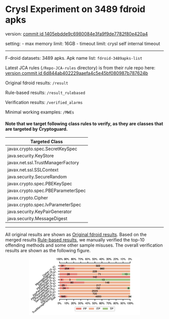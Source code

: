 # Crysl Experiment on 3489 fdroid apks 

version: [commit id 1405ebdde9c6980084e3fa9f9de7782f80e420a4](https://github.com/CROSSINGTUD/CryptoAnalysis/tree/1405ebdde9c6980084e3fa9f9de7782f80e420a4)

setting:
    - max memory limit: 16GB
    - timeout limit: crysl self internal timeout

---

F-droid datasets: 3489 apks. Apk name list: `fdroid-3489apks-list`

Latest JCA rules (`/Repo-JCA-rules` directory) is from their rule repo here: [version commit id 6d844ab402229aaefa4c5e45bf080987b787624b](https://github.com/CROSSINGTUD/Crypto-API-Rules/tree/6d844ab402229aaefa4c5e45bf080987b787624b)

Original fdroid results: `/result`

Rule-based results: `/result_rulebased`

Verification results: `/verified_alarms`

Minimal working examples: `/MWEs`

#### Note that we target following class rules to verify, as they are classes that are targeted by Cryptoguard.

| Targeted  Class                    |
| ---------------------------------- |
| javax.crypto.spec.SecretKeySpec    |
| java.security.KeyStore             |
| javax.net.ssl.TrustManagerFactory  |
| javax.net.ssl.SSLContext           |
| java.security.SecureRandom         |
| javax.crypto.spec.PBEKeySpec       |
| javax.crypto.spec.PBEParameterSpec |
| javax.crypto.Cipher                |
| javax.crypto.spec.IvParameterSpec  |
| java.security.KeyPairGenerator     |
| java.security.MessageDigest        |

---

All original results are shown as [Original fdroid results](/result). Based on the merged results [Rule-based results](/result_rulebased), we manually verified the top-10 offending methods and some other sample misuses. The overall verification results are shown as the following figure.

<p align="center">
<img src="assets/crysl_result.png" alt="" width="70%"/>
</p>